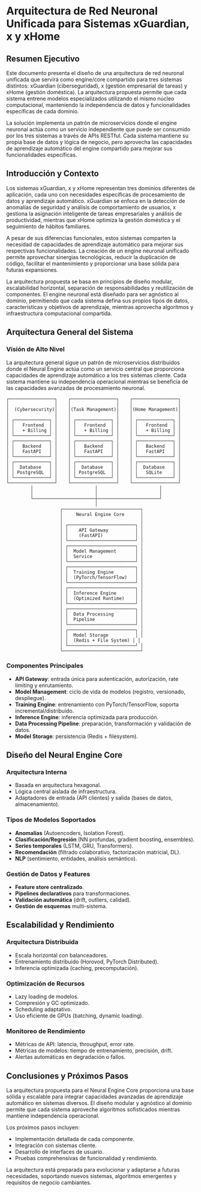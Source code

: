 # Arquitectura de Red Neuronal Unificada para Sistemas xGuardian, x y xHome

## Resumen Ejecutivo

Este documento presenta el diseño de una arquitectura de red neuronal unificada que servirá como engine/core compartido para tres sistemas distintos: xGuardian (ciberseguridad), x (gestión empresarial de tareas) y xHome (gestión doméstica). La arquitectura propuesta permite que cada sistema entrene modelos especializados utilizando el mismo núcleo computacional, manteniendo la independencia de datos y funcionalidades específicas de cada dominio.

La solución implementa un patrón de microservicios donde el engine neuronal actúa como un servicio independiente que puede ser consumido por los tres sistemas a través de APIs RESTful. Cada sistema mantiene su propia base de datos y lógica de negocio, pero aprovecha las capacidades de aprendizaje automático del engine compartido para mejorar sus funcionalidades específicas.

## Introducción y Contexto

Los sistemas xGuardian, x y xHome representan tres dominios diferentes de aplicación, cada uno con necesidades específicas de procesamiento de datos y aprendizaje automático. xGuardian se enfoca en la detección de anomalías de seguridad y análisis de comportamiento de usuarios, x gestiona la asignación inteligente de tareas empresariales y análisis de productividad, mientras que xHome optimiza la gestión doméstica y el seguimiento de hábitos familiares.

A pesar de sus diferencias funcionales, estos sistemas comparten la necesidad de capacidades de aprendizaje automático para mejorar sus respectivas funcionalidades. La creación de un engine neuronal unificado permite aprovechar sinergias tecnológicas, reducir la duplicación de código, facilitar el mantenimiento y proporcionar una base sólida para futuras expansiones.

La arquitectura propuesta se basa en principios de diseño modular, escalabilidad horizontal, separación de responsabilidades y reutilización de componentes. El engine neuronal está diseñado para ser agnóstico al dominio, permitiendo que cada sistema defina sus propios tipos de datos, características y objetivos de aprendizaje, mientras aprovecha algoritmos y infraestructura computacional compartida.

## Arquitectura General del Sistema

### Visión de Alto Nivel

La arquitectura general sigue un patrón de microservicios distribuidos donde el Neural Engine actúa como un servicio central que proporciona capacidades de aprendizaje automático a los tres sistemas cliente. Cada sistema mantiene su independencia operacional mientras se beneficia de las capacidades avanzadas de procesamiento neuronal.

```
┌─────────────────┐    ┌─────────────────┐    ┌─────────────────┐
│                 │    │                 │    │                 │
│  (Cybersecurity)│    │(Task Management)│    │(Home Management)│
│                 │    │                 │    │                 │
│ ┌─────────────┐ │    │ ┌─────────────┐ │    │ ┌─────────────┐ │
│ │   Frontend  │ │    │ │   Frontend  │ │    │ │   Frontend  │ │
│ │   + Billing │ │    │ │   + Billing │ │    │ │   + Billing │ │
│ └─────────────┘ │    │ └─────────────┘ │    │ └─────────────┘ │
│ ┌─────────────┐ │    │ ┌─────────────┐ │    │ ┌─────────────┐ │
│ │   Backend   │ │    │ │   Backend   │ │    │ │   Backend   │ │
│ │   FastAPI   │ │    │ │   FastAPI   │ │    │ │   FastAPI   │ │
│ └─────────────┘ │    │ └─────────────┘ │    │ └─────────────┘ │
│ ┌─────────────┐ │    │ ┌─────────────┐ │    │ ┌─────────────┐ │
│ │  Database   │ │    │ │  Database   │ │    │ │  Database   │ │
│ │ PostgreSQL  │ │    │ │ PostgreSQL  │ │    │ │   SQLite    │ │
│ └─────────────┘ │    │ └─────────────┘ │    │ └─────────────┘ │
└─────────────────┘    └─────────────────┘    └─────────────────┘
         │                       │                       │
         │                       │                       │
         └───────────────────────┼───────────────────────┘
                                 │
                    ┌─────────────────────────────┐
                    │     Neural Engine Core      │
                    │                             │
                    │ ┌─────────────────────────┐ │
                    │ │    API Gateway          │ │
                    │ │    (FastAPI)            │ │
                    │ └─────────────────────────┘ │
                    │ ┌─────────────────────────┐ │
                    │ │  Model Management       │ │
                    │ │  Service                │ │
                    │ └─────────────────────────┘ │
                    │ ┌─────────────────────────┐ │
                    │ │  Training Engine        │ │
                    │ │  (PyTorch/TensorFlow)   │ │
                    │ └─────────────────────────┘ │
                    │ ┌─────────────────────────┐ │
                    │ │  Inference Engine       │ │
                    │ │  (Optimized Runtime)    │ │
                    │ └─────────────────────────┘ │
                    │ ┌─────────────────────────┐ │
                    │ │  Data Processing        │ │
                    │ │  Pipeline               │ │
                    │ └─────────────────────────┘ │
                    │ ┌─────────────────────────┐ │
                    │ │  Model Storage          │ │
                    │ │  (Redis + File System) │ │
                    │ └─────────────────────────┘ │
                    └─────────────────────────────┘
```

### Componentes Principales

- **API Gateway**: entrada única para autenticación, autorización, rate limiting y enrutamiento.  
- **Model Management**: ciclo de vida de modelos (registro, versionado, despliegue).  
- **Training Engine**: entrenamiento con PyTorch/TensorFlow, soporta incremental/distribuido.  
- **Inference Engine**: inferencia optimizada para producción.  
- **Data Processing Pipeline**: preparación, transformación y validación de datos.  
- **Model Storage**: persistencia (Redis + filesystem).

## Diseño del Neural Engine Core

### Arquitectura Interna
- Basada en arquitectura hexagonal.  
- Lógica central aislada de infraestructura.  
- Adaptadores de entrada (API clientes) y salida (bases de datos, almacenamiento).  

### Tipos de Modelos Soportados
- **Anomalías** (Autoencoders, Isolation Forest).  
- **Clasificación/Regresión** (NN profundas, gradient boosting, ensembles).  
- **Series temporales** (LSTM, GRU, Transformers).  
- **Recomendación** (filtrado colaborativo, factorización matricial, DL).  
- **NLP** (sentimiento, entidades, análisis semántico).  

### Gestión de Datos y Features
- **Feature store centralizado**.  
- **Pipelines declarativos** para transformaciones.  
- **Validación automática** (drift, outliers, calidad).  
- **Gestión de esquemas** multi-sistema.  

## Escalabilidad y Rendimiento

### Arquitectura Distribuida
- Escala horizontal con balanceadores.  
- Entrenamiento distribuido (Horovod, PyTorch Distributed).  
- Inferencia optimizada (caching, precomputación).  

### Optimización de Recursos
- Lazy loading de modelos.  
- Compresión y GC optimizado.  
- Scheduling adaptativo.  
- Uso eficiente de GPUs (batching, dynamic loading).  

### Monitoreo de Rendimiento
- Métricas de API: latencia, throughput, error rate.  
- Métricas de modelos: tiempo de entrenamiento, precisión, drift.  
- Alertas automáticas en degradación o fallos.  

## Conclusiones y Próximos Pasos

La arquitectura propuesta para el Neural Engine Core proporciona una base sólida y escalable para integrar capacidades avanzadas de aprendizaje automático en sistemas diversos. El diseño modular y agnóstico al dominio permite que cada sistema aproveche algoritmos sofisticados mientras mantiene independencia operacional.

Los próximos pasos incluyen:
- Implementación detallada de cada componente.  
- Integración con sistemas cliente.  
- Desarrollo de interfaces de usuario.  
- Pruebas comprehensivas de funcionalidad y rendimiento.  

La arquitectura está preparada para evolucionar y adaptarse a futuras necesidades, soportando nuevos sistemas, algoritmos emergentes y requisitos de negocio cambiantes.

